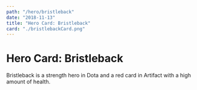 ```yaml
---
path: "/hero/bristleback"
date: "2018-11-13"
title: "Hero Card: Bristleback"
card: "./bristlebackCard.png"
---
```


# Hero Card: Bristleback

Bristleback is a strength hero in Dota and a red card in Artifact with a high amount of health.
